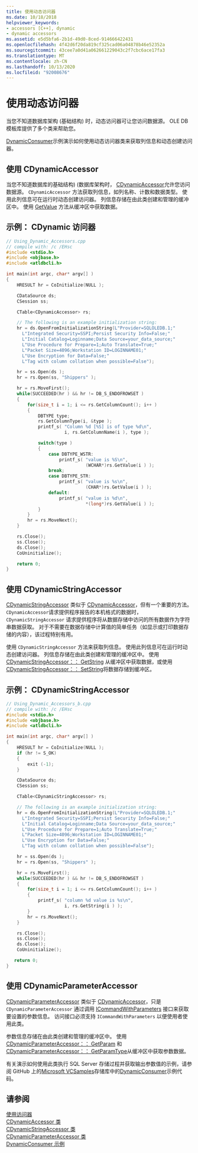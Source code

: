 ```yaml
---
title: 使用动态访问器
ms.date: 10/18/2018
helpviewer_keywords:
- accessors [C++], dynamic
- dynamic accessors
ms.assetid: e5d5bfa6-2b1d-49d0-8ced-914666422431
ms.openlocfilehash: 4f42d6f20da819cf325cad06a04878b46e52352a
ms.sourcegitcommit: 43cee7a0d41a062661229043c2f7cbc6ace17fa3
ms.translationtype: MT
ms.contentlocale: zh-CN
ms.lasthandoff: 10/13/2020
ms.locfileid: "92008676"
---
```

# <a name="using-dynamic-accessors"></a>使用动态访问器

当您不知道数据库架构 (基础结构) 时，动态访问器可让您访问数据源。 OLE DB 模板库提供了多个类来帮助您。

[DynamicConsumer](https://github.com/Microsoft/VCSamples/tree/master/VC2008Samples/ATL/OLEDB/Consumer/DynamicConsumer)示例演示如何使用动态访问器类来获取列信息和动态创建访问器。

## <a name="using-cdynamicaccessor"></a>使用 CDynamicAccessor

当您不知道数据库的基础结构)  (数据库架构时， [CDynamicAccessor](../../data/oledb/cdynamicaccessor-class.md)允许您访问数据源。 `CDynamicAccessor` 方法获取列信息，如列名称、计数和数据类型。 使用此列信息可在运行时动态创建访问器。 列信息存储在由此类创建和管理的缓冲区中。 使用 [GetValue](./cdynamicaccessor-class.md#getvalue) 方法从缓冲区中获取数据。

## <a name="example-cdynamic-accessors"></a>示例： CDynamic 访问器

```cpp
// Using_Dynamic_Accessors.cpp
// compile with: /c /EHsc
#include <stdio.h>
#include <objbase.h>
#include <atldbcli.h>

int main(int argc, char* argv[] )
{
    HRESULT hr = CoInitialize(NULL );

    CDataSource ds;
    CSession ss;

    CTable<CDynamicAccessor> rs;

    // The following is an example initialization string:
    hr = ds.OpenFromInitializationString(L"Provider=SQLOLEDB.1;"
      L"Integrated Security=SSPI;Persist Security Info=False;"
      L"Initial Catalog=Loginname;Data Source=your_data_source;"
      L"Use Procedure for Prepare=1;Auto Translate=True;"
      L"Packet Size=4096;Workstation ID=LOGINNAME01;"
      L"Use Encryption for Data=False;"
      L"Tag with column collation when possible=False");

    hr = ss.Open(ds );
    hr = rs.Open(ss, "Shippers" );

    hr = rs.MoveFirst();
    while(SUCCEEDED(hr ) && hr != DB_S_ENDOFROWSET )
    {
        for(size_t i = 1; i <= rs.GetColumnCount(); i++ )
        {
            DBTYPE type;
            rs.GetColumnType(i, &type );
            printf_s( "Column %d [%S] is of type %d\n",
                      i, rs.GetColumnName(i ), type );

            switch(type )
            {
                case DBTYPE_WSTR:
                    printf_s( "value is %S\n",
                              (WCHAR*)rs.GetValue(i ) );
                break;
                case DBTYPE_STR:
                    printf_s( "value is %s\n",
                              (CHAR*)rs.GetValue(i ) );
                default:
                    printf_s( "value is %d\n",
                              *(long*)rs.GetValue(i ) );
            }
        }
        hr = rs.MoveNext();
    }

    rs.Close();
    ss.Close();
    ds.Close();
    CoUninitialize();

    return 0;
}
```

## <a name="using-cdynamicstringaccessor"></a>使用 CDynamicStringAccessor

[CDynamicStringAccessor](../../data/oledb/cdynamicstringaccessor-class.md) 类似于 [CDynamicAccessor](../../data/oledb/cdynamicaccessor-class.md)，但有一个重要的方法。 `CDynamicAccessor`请求提供程序报告的本机格式的数据时， `CDynamicStringAccessor` 请求提供程序将从数据存储中访问的所有数据作为字符串数据获取。 对于不需要在数据存储中计算值的简单任务（如显示或打印数据存储的内容），该过程特别有用。

使用 `CDynamicStringAccessor` 方法来获取列信息。 使用此列信息可在运行时动态创建访问器。 列信息存储在由此类创建和管理的缓冲区中。 使用 [CDynamicStringAccessor：： GetString](./cdynamicstringaccessor-class.md#getstring) 从缓冲区中获取数据，或使用 [CDynamicStringAccessor：： SetString](./cdynamicstringaccessor-class.md#setstring)将数据存储到缓冲区。

## <a name="example-cdynamicstringaccessor"></a>示例： CDynamicStringAccessor

```cpp
// Using_Dynamic_Accessors_b.cpp
// compile with: /c /EHsc
#include <stdio.h>
#include <objbase.h>
#include <atldbcli.h>

int main(int argc, char* argv[] )
{
    HRESULT hr = CoInitialize(NULL );
    if (hr != S_OK)
    {
        exit (-1);
    }

    CDataSource ds;
    CSession ss;

    CTable<CDynamicStringAccessor> rs;

    // The following is an example initialization string:
    hr = ds.OpenFromInitializationString(L"Provider=SQLOLEDB.1;"
      L"Integrated Security=SSPI;Persist Security Info=False;"
      L"Initial Catalog=Loginname;Data Source=your_data_source;"
      L"Use Procedure for Prepare=1;Auto Translate=True;"
      L"Packet Size=4096;Workstation ID=LOGINNAME01;"
      L"Use Encryption for Data=False;"
      L"Tag with column collation when possible=False");

    hr = ss.Open(ds );
    hr = rs.Open(ss, "Shippers" );

    hr = rs.MoveFirst();
    while(SUCCEEDED(hr ) && hr != DB_S_ENDOFROWSET )
    {
        for(size_t i = 1; i <= rs.GetColumnCount(); i++ )
        {
            printf_s( "column %d value is %s\n",
                      i, rs.GetString(i ) );
        }
        hr = rs.MoveNext();
    }

    rs.Close();
    ss.Close();
    ds.Close();
    CoUninitialize();

   return 0;
}
```

## <a name="using-cdynamicparameteraccessor"></a>使用 CDynamicParameterAccessor

[CDynamicParameterAccessor](../../data/oledb/cdynamicparameteraccessor-class.md) 类似于 [CDynamicAccessor](../../data/oledb/cdynamicaccessor-class.md)，只是 `CDynamicParameterAccessor` 通过调用 [ICommandWithParameters](/sql/relational-databases/native-client-ole-db-interfaces/icommandwithparameters) 接口来获取要设置的参数信息。 访问接口必须支持 `ICommandWithParameters` 以便使用者使用此类。

参数信息存储在由此类创建和管理的缓冲区中。 使用 [CDynamicParameterAccessor：： GetParam](./cdynamicparameteraccessor-class.md#getparam) 和 [CDynamicParameterAccessor：： GetParamType](./cdynamicparameteraccessor-class.md#getparamtype)从缓冲区中获取参数数据。

有关演示如何使用此类执行 SQL Server 存储过程并获取输出参数值的示例，请参阅 GitHub 上的[Microsoft VCSamples](https://github.com/Microsoft/VCSamples)存储库中的[DynamicConsumer](https://github.com/Microsoft/VCSamples/tree/master/VC2008Samples/ATL/OLEDB/Consumer/DynamicConsumer)示例代码。

## <a name="see-also"></a>请参阅

[使用访问器](../../data/oledb/using-accessors.md)<br/>
[CDynamicAccessor 类](../../data/oledb/cdynamicaccessor-class.md)<br/>
[CDynamicStringAccessor 类](../../data/oledb/cdynamicstringaccessor-class.md)<br/>
[CDynamicParameterAccessor 类](../../data/oledb/cdynamicparameteraccessor-class.md)<br/>
[DynamicConsumer 示例](https://github.com/Microsoft/VCSamples/tree/master/VC2008Samples/ATL/OLEDB/Consumer/DynamicConsumer)
